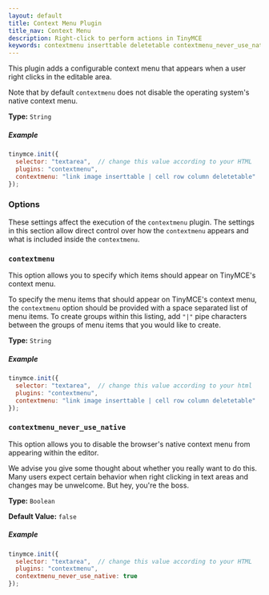 ```yaml
---
layout: default
title: Context Menu Plugin
title_nav: Context Menu
description: Right-click to perform actions in TinyMCE
keywords: contextmenu inserttable deletetable contextmenu_never_use_native
---
```


This plugin adds a configurable context menu that appears when a user right clicks in the editable area.

Note that by default `contextmenu` does not disable the operating system's native context menu.

**Type:** `String`

##### Example

```js
tinymce.init({
  selector: "textarea",  // change this value according to your HTML
  plugins: "contextmenu",
  contextmenu: "link image inserttable | cell row column deletetable"
});
```

### Options

These settings affect the execution of the `contextmenu` plugin. The settings in this section allow direct control over how the `contextmenu` appears and what is included inside the `contextmenu`.

### `contextmenu`

This option allows you to specify which items should appear on TinyMCE's context menu.

To specify the menu items that should appear on TinyMCE's context menu, the `contextmenu` option should be provided with a space separated list of menu items. To create groups within this listing, add `"|"` pipe characters between the groups of menu items that you would like to create.

**Type:** `String`

##### Example

```js
tinymce.init({
  selector: "textarea",  // change this value according to your html
  plugins: "contextmenu",
  contextmenu: "link image inserttable | cell row column deletetable"
});
```

### `contextmenu_never_use_native`

This option allows you to disable the browser's native context menu from appearing within the editor.

We advise you give some thought about whether you really want to do this. Many users expect certain behavior when right clicking in text areas and changes may be unwelcome. But hey, you're the boss.

**Type:** `Boolean`

**Default Value:** `false`

##### Example

```js
tinymce.init({
  selector: "textarea",  // change this value according to your HTML
  plugins: "contextmenu",
  contextmenu_never_use_native: true
});
```
